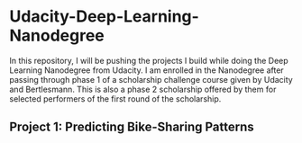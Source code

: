 # Udacity-Deep-Learning-Nanodegree
In this repository, I will be pushing the projects I build while doing the Deep Learning Nanodegree from Udacity. I am enrolled in the Nanodegree after passing through phase 1 of a scholarship challenge course given by Udacity and Bertlesmann. This is also a phase 2 scholarship offered by them for selected performers of the first round of the scholarship.

## Project 1: Predicting Bike-Sharing Patterns
